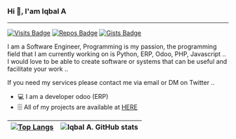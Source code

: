### Hi 👋, I'am Iqbal A
---
[![Visits Badge](https://badges.pufler.dev/visits/rahmansaleh7/rahmansaleh7)](https://badges.pufler.dev)
[![Repos Badge](https://badges.pufler.dev/repos/rahmansaleh7)](https://badges.pufler.dev)
[![Gists Badge](https://badges.pufler.dev/gists/rahmansaleh7)](https://badges.pufler.dev)


I am a Software Engineer, Programming is my passion, the programming field that I am currently working on is Python, ERP, Odoo, PHP, Javascript ..
I would love to be able to create software or systems that can be useful and facilitate your work ..

If you need my services please contact me via email or DM on Twitter ..

- 💻 I am a developer odoo (ERP)
- 🗄️ All of my projects are available at [HERE](https://github.com/rahmansaleh7)

| [![Top Langs](https://github-readme-stats.vercel.app/api/top-langs/?username=rahmansaleh7&layout=compact)](https://github.com/rahmansaleh7/github-readme-stats) | ![Iqbal A. GitHub stats](https://github-readme-stats.vercel.app/api?username=rahmansaleh7&show_icons=true&theme=tokyonight) | 
|    :----:   |    :----:   |





<!--
**rahmansaleh7/rahmansaleh7** is a ✨ _special_ ✨ repository because its `README.md` (this file) appears on your GitHub profile.

Here are some ideas to get you started:

- 🔭 I’m currently working on ...
- 🌱 I’m currently learning ...
- 👯 I’m looking to collaborate on ...
- 🤔 I’m looking for help with ...
- 💬 Ask me about ...
- 📫 How to reach me: ...
- 😄 Pronouns: ...
- ⚡ Fun fact: ...
-->
